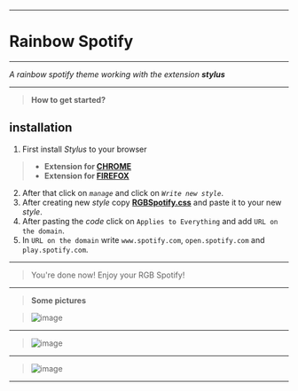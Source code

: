 __________
# Rainbow Spotify
__________

*A rainbow spotify theme working with the extension **stylus***
__________
>**How to get started?**
## installation
1. First install *Stylus* to your browser
>- **Extension for [CHROME](https://chrome.google.com/webstore/detail/stylus/clngdbkpkpeebahjckkjfobafhncgmne?hl=en)** 
>- **Extension for [FIREFOX](https://addons.mozilla.org/en-US/firefox/addon/styl-us/)** 
2. After that click on *`manage`* and click on *`Write new style`*.
3. After creating new *style* copy **[RGBSpotify.css](https://raw.githubusercontent.com/FIMARx/RainbowSpotify/main/RGBSpotify.css)** and paste it to your new *style*.
4. After pasting the *code* click on `Applies to Everything` and add `URL on the domain`.
5. In `URL on the domain` write `www.spotify.com`, `open.spotify.com` and `play.spotify.com`.
__________
> You're done now! Enjoy your RGB Spotify!
__________
> **Some pictures**

> ![image](https://user-images.githubusercontent.com/69573290/101905808-b1f03080-3bc0-11eb-8d4f-d79eb681581c.png)
__________
> ![image](https://user-images.githubusercontent.com/69573290/101905961-e368fc00-3bc0-11eb-9615-38dcaefc4b9e.png)
__________
> ![image](https://user-images.githubusercontent.com/69573290/101906055-07c4d880-3bc1-11eb-9ba5-f38dba6cf877.png)
__________

